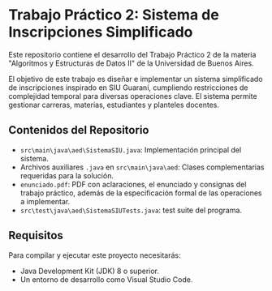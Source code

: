 # Trabajo Práctico 2: Sistema de Inscripciones Simplificado

Este repositorio contiene el desarrollo del Trabajo Práctico 2 de la materia "Algoritmos y Estructuras de Datos II" de la Universidad de Buenos Aires.

El objetivo de este trabajo es diseñar e implementar un sistema simplificado de inscripciones inspirado en SIU Guaraní, cumpliendo restricciones de complejidad temporal para diversas operaciones clave. El sistema permite gestionar carreras, materias, estudiantes y planteles docentes.

## Contenidos del Repositorio

- `src\main\java\aed\SistemaSIU.java`: Implementación principal del sistema.
- Archivos auxiliares `.java` en `src\main\java\aed`: Clases complementarias requeridas para la solución.
- `enunciado.pdf`: PDF con aclaraciones, el enunciado y consignas del trabajo práctico, además de la especificación formal de las operaciones a implementar.
- `src\test\java\aed\SistemaSIUTests.java`: test suite del programa.

## Requisitos

Para compilar y ejecutar este proyecto necesitarás:
- Java Development Kit (JDK) 8 o superior.
- Un entorno de desarrollo como Visual Studio Code.

